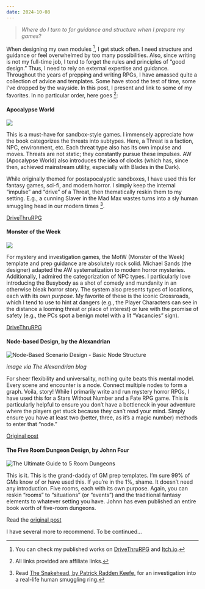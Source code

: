 ```yaml
---
date: 2024-10-08
---
```

> *Where do I turn to for guidance and structure when I prepare my games*?

When designing my own modules [^1], I get stuck often. I need structure and guidance or feel overwhelmed by too many possibilities. Also, since writing is not my full-time job, I tend to forget the rules and principles of “good design.” Thus, I need to rely on external expertise and guidance. Throughout the years of prepping and writing RPGs, I have amassed quite a collection of advice and templates. Some have stood the test of time, some I’ve dropped by the wayside. In this post, I present and link to some of my favorites. In no particular order, here goes [^2]:

#### **Apocalypse World**

![](https://substackcdn.com/image/fetch/w_1456,c_limit,f_auto,q_auto:good,fl_progressive:steep/https%3A%2F%2Fsubstack-post-media.s3.amazonaws.com%2Fpublic%2Fimages%2Fa91c4c61-afb1-4f10-943b-f00a6ad58504_900x603.webp)


This is a must-have for sandbox-style games. I immensely appreciate how the book categorizes the threats into subtypes. Here, a Threat is a faction, NPC, environment, etc. Each threat type also has its own impulse and moves. Threats are not static; they constantly pursue these impulses. AW (Apocalypse World) also introduces the idea of clocks (which has, since then, achieved mainstream utility, especially with Blades in the Dark).

While originally themed for postapocalyptic sandboxes, I have used this for fantasy games, sci-fi, and modern horror. I simply keep the internal “impulse” and “drive” of a Threat, then thematically reskin them to my setting. E.g., a cunning Slaver in the Mad Max wastes turns into a sly human smuggling head in our modern times [^3].

[DriveThruRPG](https://www.drivethrurpg.com/en/product/194344/apocalypse-world-2nd-ed?affiliate_id=1026766)

#### **Monster of the Week**

![](https://substackcdn.com/image/fetch/w_1456,c_limit,f_auto,q_auto:good,fl_progressive:steep/https%3A%2F%2Fsubstack-post-media.s3.amazonaws.com%2Fpublic%2Fimages%2Faadd9aed-f87e-44dd-91e8-736622725ea4_608x397.webp)


For mystery and investigation games, the MotW (Monster of the Week) template and prep guidance are absolutely rock solid. Michael Sands (the designer) adapted the AW systematization to modern horror mysteries. Additionally, I admired the categorization of NPC types. I particularly love introducing the Busybody as a shot of comedy and mundanity in an otherwise bleak horror story. The system also presents types of locations, each with its own _purpose_. My favorite of these is the iconic Crossroads, which I tend to use to hint at dangers (e.g., the Player Characters can see in the distance a looming threat or place of interest) or lure with the promise of safety (e.g., the PCs spot a benign motel with a lit “Vacancies” sign).

[DriveThruRPG](https://www.drivethrurpg.com/en/product/143518/monster-of-the-week?affiliate_id=1026766)

#### **Node-based Design, by the Alexandrian**

![Node-Based Scenario Design - Basic Node Structure](https://substackcdn.com/image/fetch/w_1456,c_limit,f_auto,q_auto:good,fl_progressive:steep/https%3A%2F%2Fsubstack-post-media.s3.amazonaws.com%2Fpublic%2Fimages%2Fbb183482-17de-49ac-959a-8df8d1786bb1_600x215.jpeg "Node-Based Scenario Design - Basic Node Structure")

*image via The Alexandrian blog*

For sheer flexibility and universality, nothing quite beats this mental model. Every scene and encounter is a node. Connect multiple nodes to form a graph. Voila, story! While I primarily write and run mystery horror RPGs, I have used this for a Stars Without Number and a Fate RPG game. This is particularly helpful to ensure you don’t have a bottleneck in your adventure where the players get stuck because they can’t read your mind. Simply ensure you have at least two (better, three, as it’s a magic number) methods to enter that “node.”

[Original post](https://thealexandrian.net/wordpress/7949/roleplaying-games/node-based-scenario-design-part-1-the-plotted-approach)

#### **The Five Room Dungeon Design, by Johnn Four**

![The Ultimate Guide to 5 Room Dungeons](https://substackcdn.com/image/fetch/w_1456,c_limit,f_auto,q_auto:good,fl_progressive:steep/https%3A%2F%2Fsubstack-post-media.s3.amazonaws.com%2Fpublic%2Fimages%2Fa9a7a75c-ec78-43b5-9270-1c5f712900f6_1193x810.jpeg "The Ultimate Guide to 5 Room Dungeons")


This is it. This is the grand-daddy of GM prep templates. I’m sure 99% of GMs know of or have used this. If you’re in the 1%, shame. It doesn’t need any introduction. Five rooms, each with its own purpose. Again, you can reskin “rooms” to “situations” (or “events”) and the traditional fantasy elements to whatever setting you have. Johnn has even published an entire book worth of five-room dungeons.

Read the [original post](https://www.roleplayingtips.com/5-room-dungeons/)

I have several more to recommend. To be continued…

[^1]: You can check my published works on [DriveThruRPG](https://www.drivethrurpg.com/en/browse?author=%22Christopher%20Dimitrios%22) and [Itch.io](https://chaosbadger.itch.io/).
[^2]: All links provided are affiliate links.
[^3]: Read [The Snakehead, by Patrick Radden Keefe,](https://www.goodreads.com/book/show/6004724-the-snakehead) for an investigation into a real-life human smuggling ring.

